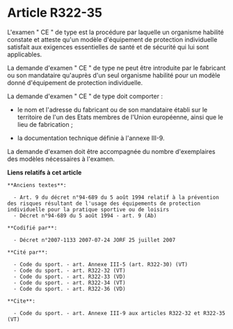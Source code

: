 # Article R322-35

L'examen " CE " de type est la procédure par laquelle un organisme habilité constate et atteste qu'un modèle d'équipement de
protection individuelle satisfait aux exigences essentielles de santé et de sécurité qui lui sont applicables. 

La demande d'examen " CE " de type ne peut être introduite par le fabricant ou son mandataire qu'auprès d'un seul organisme
habilité pour un modèle donné d'équipement de protection individuelle. 

La demande d'examen " CE " de type doit comporter :

- le nom et l'adresse du fabricant ou de son mandataire établi sur le territoire de l'un des Etats membres de l'Union
européenne, ainsi que le lieu de fabrication ;

- la documentation technique définie à l'annexe III-9. 

La demande d'examen doit être accompagnée du nombre d'exemplaires des modèles nécessaires à l'examen.

**Liens relatifs à cet article**

	**Anciens textes**:

	  - Art. 9 du décret n°94-689 du 5 août 1994 relatif à la prévention des risques résultant de l'usage des équipements de protection individuelle pour la pratique sportive ou de loisirs
	  - Décret n°94-689 du 5 août 1994 - art. 9 (Ab)

	**Codifié par**:

	  - Décret n°2007-1133 2007-07-24 JORF 25 juillet 2007

	**Cité par**:

	  - Code du sport. - art. Annexe III-5 (art. R322-30) (VT)
	  - Code du sport. - art. R322-32 (VT)
	  - Code du sport. - art. R322-33 (VD)
	  - Code du sport. - art. R322-34 (VT)
	  - Code du sport. - art. R322-36 (VD)

	**Cite**:

	  - Code du sport. - art. Annexe III-9 aux articles R322-32 et R322-35 (VT)
